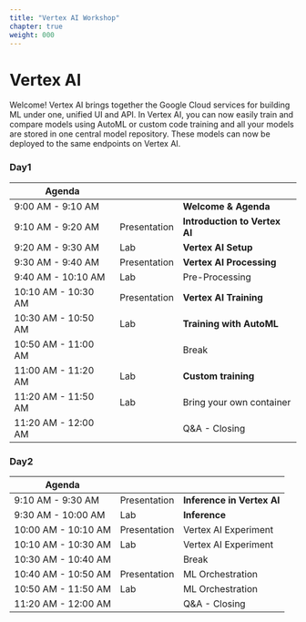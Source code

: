 ```yaml
---
title: "Vertex AI Workshop"
chapter: true
weight: 000
---
```


# Vertex AI

Welcome! Vertex AI brings together the Google Cloud services for building ML under one, unified UI and API. In Vertex AI, you can now easily train and compare models using AutoML or custom code training and all your models are stored in one central model repository. These models can now be deployed to the same endpoints on Vertex AI.

### Day1

| Agenda               |              |                                    |
|----------------------|--------------|------------------------------------|
| 9:00 AM \- 9:10 AM   |              | **Welcome & Agenda**                   |
| 9:10 AM \- 9:20 AM   | Presentation | **Introduction to Vertex AI**   |
| 9:20 AM \- 9:30 AM   | Lab          | **Vertex AI Setup**             |
| 9:30 AM \- 9:40 AM   | Presentation | **Vertex AI Processing**        |
| 9:40 AM \- 10:10 AM  | Lab          | Pre\-Processing                    |
| 10:10 AM \- 10:30 AM | Presentation | **Vertex AI Training**          |
| 10:30 AM \- 10:50 AM | Lab          | **Training with AutoML** |
| 10:50 AM \- 11:00 AM |              | Break                              |
| 11:00 AM \- 11:20 AM | Lab          | **Custom training**              |
| 11:20 AM \- 11:50 AM | Lab          | Bring your own container           |
| 11:20 AM \- 12:00 AM |              | Q&A  - Closing                     |

### Day2
| Agenda               |              |                                    |
|----------------------|--------------|------------------------------------|
| 9:10 AM \- 9:30 AM   | Presentation | **Inference in Vertex AI**  |
| 9:30 AM \- 10:00 AM  | Lab          | **Inference**                      |
| 10:00 AM \- 10:10 AM | Presentation | Vertex AI Experiment               |
| 10:10 AM \- 10:30 AM | Lab          | Vertex AI Experiment               |
| 10:30 AM \- 10:40 AM |              | Break                              |
| 10:40 AM \- 10:50 AM | Presentation | ML Orchestration                   |
| 10:50 AM \- 11:50 AM | Lab          | ML Orchestration                   |
| 11:20 AM \- 12:00 AM |              | Q&A  - Closing                     |